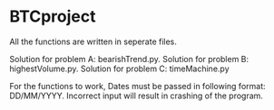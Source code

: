 # BTCproject

All the functions are written in seperate files. 

Solution for problem A: bearishTrend.py.
Solution for problem B:  highestVolume.py.
Solution for problem C: timeMachine.py

For the functions to work, Dates must be passed in following format: DD/MM/YYYY.
Incorrect input will result in crashing of the program.